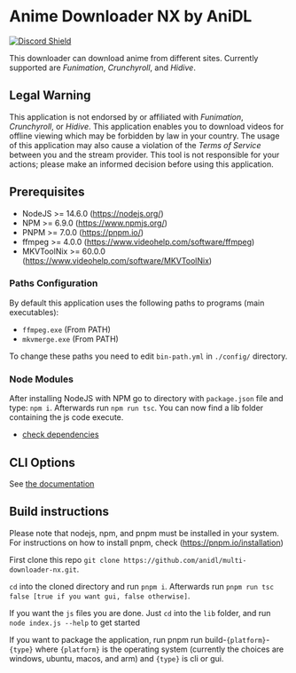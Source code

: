 # Anime Downloader NX by AniDL

[![Discord Shield](https://discord.com/api/guilds/884479461997805568/widget.png?style=banner2)](https://discord.gg/qEpbWen5vq)

This downloader can download anime from different sites. Currently supported are *Funimation*, *Crunchyroll*, and *Hidive*.

## Legal Warning

This application is not endorsed by or affiliated with *Funimation*, *Crunchyroll*, or *Hidive*. This application enables you to download videos for offline viewing which may be forbidden by law in your country. The usage of this application may also cause a violation of the *Terms of Service* between you and the stream provider. This tool is not responsible for your actions; please make an informed decision before using this application.

## Prerequisites

* NodeJS >= 14.6.0 (https://nodejs.org/)
* NPM >= 6.9.0 (https://www.npmjs.org/)
* PNPM >= 7.0.0 (https://pnpm.io/)
* ffmpeg >= 4.0.0 (https://www.videohelp.com/software/ffmpeg)
* MKVToolNix >= 60.0.0 (https://www.videohelp.com/software/MKVToolNix)

### Paths Configuration

By default this application uses the following paths to programs (main executables):

* `ffmpeg.exe` (From PATH)
* `mkvmerge.exe` (From PATH)

To change these paths you need to edit `bin-path.yml` in `./config/` directory.

### Node Modules

After installing NodeJS with NPM go to directory with `package.json` file and type: `npm i`. Afterwards run `npm run tsc`. You can now find a lib folder containing the js code execute.

* [check dependencies](https://david-dm.org/anidl/funimation-downloader-nx)

## CLI Options

See [the documentation](https://github.com/anidl/multi-downloader-nx/blob/master/docs/DOCUMENTATION.md)

## Build instructions

Please note that nodejs, npm, and pnpm must be installed in your system. For instructions on how to install pnpm, check (https://pnpm.io/installation)

First clone this repo `git clone https://github.com/anidl/multi-downloader-nx.git`.

`cd` into the cloned directory and run `pnpm i`.
Afterwards run `pnpm run tsc false [true if you want gui, false otherwise]`.

If you want the `js` files you are done. Just `cd` into the `lib` folder, and run `node index.js --help` to get started

If you want to package the application, run pnpm run build-`{platform}`-`{type}` where `{platform}` is the operating system (currently the choices are windows, ubuntu, macos, and arm) and `{type}` is cli or gui.
